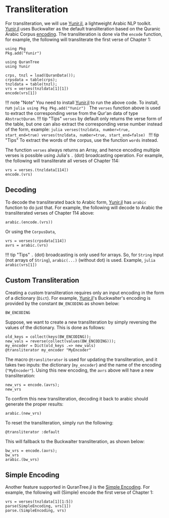 Transliteration
=====
For transliteration, we will use [Yunir.jl](https://github.com/alstat/Yunir.jl), a lightweight Arabic NLP toolkit. [Yunir.jl](https://github.com/alstat/Yunir.jl) uses Buckwalter as the default transliteration based on the Quranic Arabic Corpus [encoding](https://corpus.quran.com/java/buckwalter.jsp). The transliteration is done via the `encode` function, for example, the following will transliterate the first verse of Chapter 1:
```@setup
using Pkg
Pkg.add("Yunir")
```
```@repl abc
using QuranTree
using Yunir 

crps, tnzl = load(QuranData());
crpsdata = table(crps);
tnzldata = table(tnzl);
vrs = verses(tnzldata[1][1])
encode(vrs[1])
```
!!! note "Note"
    You need to install [Yunir.jl](https://github.com/alstat/Yunir.jl) to run the above code. To install, run
    ```julia
    using Pkg
    Pkg.add("Yunir")
    ```
The `verses` function above is used to extract the corresponding verse from the Qur'an data of type `AbstractQuran`.
!!! tip "Tips"
    `verses` by default only returns the verse form of the table, but one can also extract the corresponding verse number instead of the form, example:
    ```julia
    verses(tnzldata, number=true, start_end=true)
    verses(tnzldata, number=true, start_end=false)
    ```
!!! tip "Tips"
    To extract the words of the corpus, use the function `words` instead.

The function `verses` always returns an Array, and hence encoding multiple verses is possible using Julia's `.` (dot) broadcasting operation. For example, the following will transliterate all verses of Chapter 114:
```@repl abc
vrs = verses.(tnzldata[114])
encode.(vrs)
```
## Decoding
To decode the transliterated back to Arabic form, [Yunir.jl](https://github.com/alstat/Yunir.jl) has `arabic` function to do just that. For example, the following will decode to Arabic the transliterated verses of Chapter 114 above:
```@repl abc
arabic.(encode.(vrs))
```
Or using the `CorpusData`, 
```@repl abc
vrs = verses(crpsdata[114])
avrs = arabic.(vrs)
```
!!! tip "Tips"
    `.` (dot) broadcasting is only used for arrays. So, for `String` input (not arrays of `String`), `arabic(...)` (without dot) is used. Example,
    ```julia
    arabic(vrs[1])
    ```
## Custom Transliteration
Creating a custom transliteration requires only an input encoding in the form of a dictionary (`Dict`). For example, [Yunir.jl](https://github.com/alstat/Yunir.jl)'s Buckwalter's encoding is provided by the constant `BW_ENCODING` as shown below:

```@repl abc
BW_ENCODING
```
Suppose, we want to create a new transliteration by simply reversing the values of the dictionary. This is done as follows:
```@repl abc
old_keys = collect(keys(BW_ENCODING));
new_vals = reverse(collect(values(BW_ENCODING)));
my_encoder = Dict(old_keys .=> new_vals)
@transliterator my_encoder "MyEncoder"
```
The macro `@transliterator` is used for updating the transliteration, and it takes two inputs: the dictionary (`my_encoder`) and the name of the encoding (`"MyEncoder"`). Using this new encoding, the `avrs` above will have a new transliteration:
```@repl abc
new_vrs = encode.(avrs);
new_vrs
```
To confirm this new transliteration, decoding it back to arabic should generate the proper results:
```@repl abc
arabic.(new_vrs)
```
To reset the transliteration, simply run the following:
```@repl abc
@transliterator :default
```
This will fallback to the Buckwalter transliteration, as shown below:
```@repl abc
bw_vrs = encode.(avrs);
bw_vrs
arabic.(bw_vrs)
```
## Simple Encoding
Another feature supported in QuranTree.jl is the [Simple Encoding](https://corpus.quran.com/java/simpleencoding.jsp). For example, the following will (Simple) encode the first verse of Chapter 1:
```@repl abc
vrs = verses(tnzldata[1][1:5])
parse(SimpleEncoding, vrs[1])
parse.(SimpleEncoding, vrs)
```